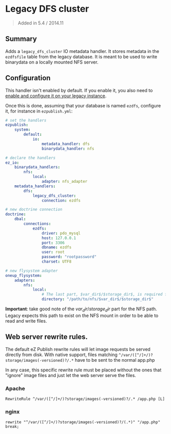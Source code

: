 # Legacy DFS cluster

> Added in 5.4 / 2014.11

## Summary
Adds a `legacy_dfs_cluster` IO metadata handler. It stores metadata in the `ezdfsfile` table from the legacy
database. It is meant to be used to write binarydata on a locally mounted NFS server.

## Configuration
This handler isn't enabled by default. If you enable it, you also need to [enable and
configure it on your legacy instance](https://doc.ez.no/eZ-Publish/Technical-manual/5.x/Features/Clustering/Setting-it-up-for-an-eZDFSFileHandler).

Once this is done, assuming that your database is named `ezdfs`, configure it, for instance in `ezpublish.yml`:

```yaml
# set the handlers
ezpublish:
    system:
        default:
            io:
                metadata_handler: dfs
                binarydata_handler: nfs

# declare the handlers
ez_io:
    binarydata_handlers:
        nfs:
            local:
                adapter: nfs_adapter
    metadata_handlers:
        dfs:
            legacy_dfs_cluster:
                connection: ezdfs

# new doctrine connection
doctrine:
    dbal:
        connections:
            ezdfs:
                driver: pdo_mysql
                host: 127.0.0.1
                port: 3306
                dbname: ezdfs
                user: root
                password: "rootpassword"
                charset: UTF8

# new flysystem adapter
oneup_flysystem:
    adapters:
        nfs:
            local:
                # The last part, $var_dir$/$storage_dir$, is required for legacy compatibility
                directory: "/path/to/nfs/$var_dir$/$storage_dir$"
```

**Important**: take good note of the $var_dir$/$storage_dir$ part for the NFS path. Legacy expects this path to exist
on the NFS mount in order to be able to read and write files.

## Web server rewrite rules.
The default eZ Publish rewrite rules will let image requests be served directly from disk. With native support,
files matching `^/var/([^/]+/)?storage/images(-versioned)?/.*` have to be sent to the normal app.php

In any case, this specific rewrite rule must be placed without the ones that "ignore" image files and just let the
web server serve the files.

### Apache
```
RewriteRule ^/var/([^/]+/)?storage/images(-versioned)?/.* /app.php [L]
```

### nginx
```
rewrite "^/var/([^/]+/)?storage/images(-versioned)?/(.*)" "/app.php" break;
```
